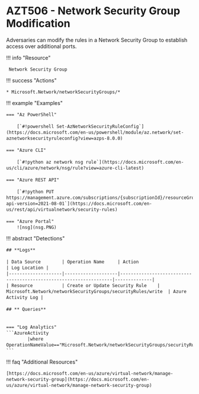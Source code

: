# AZT506 - Network Security Group Modification                                                                                             

Adversaries can modify the rules in a Network Security Group to establish access over additional ports.

!!! info "Resource" 

	 Network Security Group

!!! success "Actions"

	* Microsoft.Network/networkSecurityGroups/*

!!! example "Examples"

    === "Az PowerShell"

		[`#!powershell Set-AzNetworkSecurityRuleConfig`](https://docs.microsoft.com/en-us/powershell/module/az.network/set-aznetworksecurityruleconfig?view=azps-8.0.0)
		
	=== "Azure CLI"
	
		[`#!python az network nsg rule`](https://docs.microsoft.com/en-us/cli/azure/network/nsg/rule?view=azure-cli-latest)	

	=== "Azure REST API"
	
		[`#!python PUT https://management.azure.com/subscriptions/{subscriptionId}/resourceGroups/{resourceGroupName}/providers/Microsoft.Network/networkSecurityGroups/{networkSecurityGroupName}/securityRules/{securityRuleName}?api-version=2021-08-01`](https://docs.microsoft.com/en-us/rest/api/virtualnetwork/security-rules)	

    === "Azure Portal"
    	![nsg](nsg.PNG)

!!! abstract "Detections"

	## **Logs** 

	| Data Source        | Operation Name     | Action                                                            | Log Location |
	|--------------------|--------------------|-------------------------------------------------------------------|--------------|
	| Resource           | Create or Update Security Rule	 | Microsoft.Network/networkSecurityGroups/securityRules/write	| Azure Activity Log |
	
	## ** Queries**


	=== "Log Analytics"
	```AzureActivity 
            |where OperationNameValue=="Microsoft.Network/networkSecurityGroups/securityRules/write"
	```


!!! faq "Additional Resources"

	[https://docs.microsoft.com/en-us/azure/virtual-network/manage-network-security-group](https://docs.microsoft.com/en-us/azure/virtual-network/manage-network-security-group)
